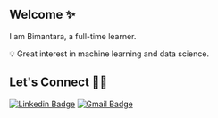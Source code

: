 ## Welcome ✨
I am Bimantara, a full-time learner.

💡 Great interest in machine learning and data science.

## Let's Connect 👌🏻
[![Linkedin Badge](https://img.shields.io/badge/Linkedin-blue?style=flat-square&logo=Linkedin&logoColor=white&link=https://www.linkedin.com/in/krisbimantara/)](https://www.linkedin.com/in/krisbimantara/)
[![Gmail Badge](https://img.shields.io/badge/Gmail-c14438?style=flat-square&logo=Gmail&logoColor=white&link=mailto:bimantarakristoforus@gmail.com)](bimantarakristoforus@gmail.com)
